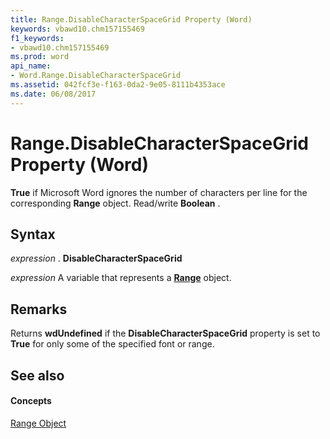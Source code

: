 ```yaml
---
title: Range.DisableCharacterSpaceGrid Property (Word)
keywords: vbawd10.chm157155469
f1_keywords:
- vbawd10.chm157155469
ms.prod: word
api_name:
- Word.Range.DisableCharacterSpaceGrid
ms.assetid: 042fcf3e-f163-0da2-9e05-8111b4353ace
ms.date: 06/08/2017
---
```



# Range.DisableCharacterSpaceGrid Property (Word)

 **True** if Microsoft Word ignores the number of characters per line for the corresponding **Range** object. Read/write **Boolean** .


## Syntax

 _expression_ . **DisableCharacterSpaceGrid**

 _expression_ A variable that represents a **[Range](range-object-word.md)** object.


## Remarks

Returns  **wdUndefined** if the **DisableCharacterSpaceGrid** property is set to **True** for only some of the specified font or range.


## See also


#### Concepts


[Range Object](range-object-word.md)

